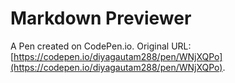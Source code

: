 # Markdown Previewer

A Pen created on CodePen.io. Original URL: [https://codepen.io/diyagautam288/pen/WNjXQPo](https://codepen.io/diyagautam288/pen/WNjXQPo).


